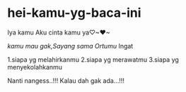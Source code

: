 # hei-kamu-yg-baca-ini
Iya kamu
Aku cinta kamu ya♡~♥~


*kamu mau gak,Sayang sama Ortumu*
Ingat

1.siapa yg melahirkanmu
2.siapa yg merawatmu
3.siapa yg menyekolahkanmu


Nanti nangess..!!! Kalau dah gak ada...!!!

